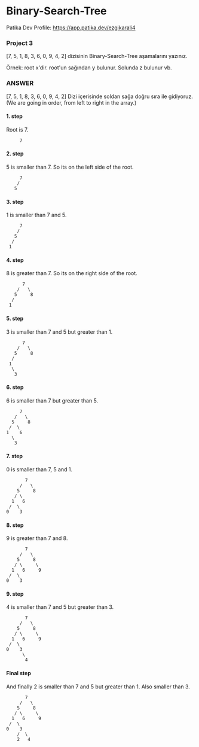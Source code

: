 # Binary-Search-Tree
Patika Dev Profile: https://app.patika.dev/ezgikarali4

### Project 3 ###
[7, 5, 1, 8, 3, 6, 0, 9, 4, 2] dizisinin Binary-Search-Tree aşamalarını yazınız.

Örnek: root x'dir. root'un sağından y bulunur. Solunda z bulunur vb.

### ANSWER ###
[7, 5, 1, 8, 3, 6, 0, 9, 4, 2] Dizi içerisinde soldan sağa doğru sıra ile gidiyoruz. (We are going in order, from left to right in the array.)

#### 1. step
Root is 7.

         7
       
#### 2. step
5 is smaller than 7. So its on the left side of the root.

         7
        /   
       5     

#### 3. step
1 is smaller than 7 and 5.

         7
        /   
       5     
      /      
     1        
    
#### 4. step
8 is greater than 7. So its on the right side of the root.

          7
        /   \
       5     8
      /      
     1    
    
#### 5. step
3 is smaller than 7 and 5 but greater than 1.

          7
        /   \
       5     8
      /      
     1  
      \
       3
       
#### 6. step
6 is smaller than 7 but greater than 5.      
       
         7
       /   \
      5     8
     /  \    
    1    6
      \
       3
       
#### 7. step
0 is smaller than 7, 5 and 1.

           7
         /   \
        5     8
       / \     
      1   6       
     /  \ 
    0    3
  
#### 8. step
9 is greater than 7 and 8.

           7
         /   \
        5     8
       / \     \
      1   6     9  
     /  \
    0    3
  
#### 9. step
4 is smaller than 7 and 5 but greater than 3.

           7
         /   \
        5     8
       / \     \
      1   6     9  
     /  \
    0    3
          \
           4
          
#### Final step
And finally 2 is smaller than 7 and 5 but greater than 1. Also smaller than 3.

           7
         /   \
        5     8
       / \     \
      1   6     9  
     /  \
    0    3
        /  \
        2   4
